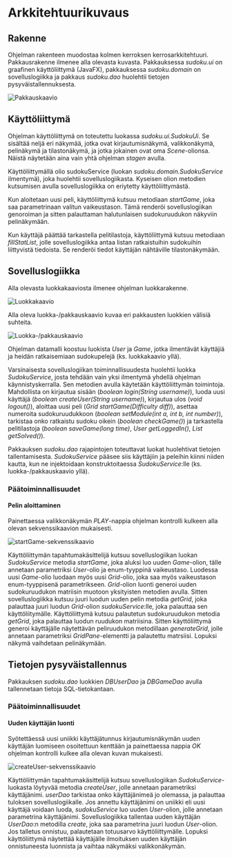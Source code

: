 # Arkkitehtuurikuvaus

## Rakenne

Ohjelman rakenteen muodostaa kolmen kerroksen kerrosarkkitehtuuri. Pakkausrakenne ilmenee alla olevasta kuvasta. Pakkauksessa _sudoku.ui_ on graafinen käyttöliittymä (JavaFX), pakkauksessa _sudoku.domain_ on sovelluslogiikka ja pakkaus _sudoku.dao_ huolehtii tietojen pysyväistallennuksesta.

![Pakkauskaavio](https://github.com/suvithkl/ot-harjoitustyo/blob/master/dokumentaatio/kuvat/pakkauskaavio.svg)

## Käyttöliittymä

Ohjelman käyttöliittymä on toteutettu luokassa _sudoku.ui.SudokuUi_. Se sisältää neljä eri näkymää, jotka ovat kirjautumisnäkymä, valikkonäkymä, pelinäkymä ja tilastonäkymä, ja jotka jokainen ovat oma _Scene_-olionsa. Näistä näytetään aina vain yhtä ohjelman _stagen_ avulla.

Käyttöliittymällä olio sudokuService (luokan _sudoku.domain.SudokuService_ ilmentymä), joka huolehtii sovelluslogiikasta. Kyseisen olion metodien kutsumisen avulla sovelluslogiikka on eriytetty käyttöliittymästä.

Kun aloitetaan uusi peli, käyttöliittymä kutsuu metodiaan _startGame_, joka saa parametrinaan valitun vaikeustason. Tämä renderöi sovelluslogiikan genoroiman ja sitten palauttaman halutunlaisen sudokuruudukon näkyviin pelinäkymään.

Kun käyttäjä päättää tarkastella pelitilastoja, käyttöliittymä kutsuu metodiaan _fillStatList_, jolle sovelluslogiikka antaa listan ratkaistuihin sudokuihin liittyvistä tiedoista. Se renderöi tiedot käyttäjän nähtäville tilastonäkymään. 

## Sovelluslogiikka

Alla olevasta luokkakaaviosta ilmenee ohjelman luokkarakenne.

![Luokkakaavio](https://github.com/suvithkl/ot-harjoitustyo/blob/master/dokumentaatio/kuvat/luokkakaavio.svg?raw=true)

Alla oleva luokka-/pakkauskaavio kuvaa eri pakkausten luokkien välisiä suhteita.

![Luokka-/pakkauskaavio](https://github.com/suvithkl/ot-harjoitustyo/blob/master/dokumentaatio/kuvat/luokka-pakkauskaavio.svg)

Ohjelman datamalli koostuu luokista _User_ ja _Game_, jotka ilmentävät käyttäjiä ja heidän ratkaisemiaan sudokupelejä (ks. luokkakaavio yllä).

Varsinaisesta sovelluslogiikan toiminnallisuudesta huolehtii luokka _SudokuService_, josta tehdään vain yksi ilmentymä yhdellä ohjelman käynnistyskerralla. Sen metodien avulla käytetään käyttöliittymän toimintoja. Mahdollista on kirjautua sisään (_boolean login(String username)_), luoda uusi käyttäjä (_boolean createUser(String username)_), kirjautua ulos (_void logout()_), aloittaa uusi peli (_Grid startGame(Difficulty diff)_), asettaa numeroita sudokuruudukkoon (_boolean setModule(int a, int b, int number)_), tarkistaa onko ratkaistu sudoku oikein (_boolean checkGame()_) ja tarkastella pelitilastoja (_boolean saveGame(long time)_, _User getLoggedIn()_, _List<String> getSolved()_).
  
Pakkauksen _sudoku.dao_ rajapintojen toteuttavat luokat huolehtivat tietojen tallentamisesta. _SudokuService_ pääsee siis käyttäjiin ja peleihin kiinni niiden kautta, kun ne injektoidaan konstruktoitaessa _SudokuService_:lle (ks. luokka-/pakkauskaavio yllä).

### Päätoiminnallisuudet

#### Pelin aloittaminen

Painettaessa valikkonäkymän _PLAY_-nappia ohjelman kontrolli kulkeen alla olevan sekvenssikaavion mukaisesti.

![startGame-sekvenssikaavio](https://github.com/suvithkl/ot-harjoitustyo/blob/master/dokumentaatio/kuvat/startGame-sekvenssi.png)

Käyttöliittymän tapahtumakäsittelijä kutsuu sovelluslogiikan luokan _SudokuService_ metodia _startGame_, joka aluksi luo uuden _Game_-olion, tälle annetaan parametriksi _User_-olio ja enum-tyyppinä vaikeustaso. Luodessa uusi _Game_-olio luodaan myös uusi _Grid_-olio, joka saa myös vaikeustason enum-tyyppisenä parametrikseen. _Grid_-olion luonti generoi uuden sudokuruudukon matriisin muotoon yksityisten metodien avulla. Sitten sovelluslogiikka kutsuu juuri luodun uuden pelin metodia _getGrid_, joka palauttaa juuri luodun _Grid_-olion _sudokuService_:lle, joka palauttaa sen käyttöliitymälle. Käyttöliittymä kutsuu palautetun sudokuruudukon metodia _getGrid_, joka palauttaa luodun ruudukon matriisina. Sitten käyttöliittymä generoi käyttäjälle näytettävän peliruudukon metodillaan _generateGrid_, jolle annetaan parametriksi _GridPane_-elementti ja palautettu matrsiisi. Lopuksi näkymä vaihdetaan pelinäkymään.

## Tietojen pysyväistallennus

Pakkauksen _sudoku.dao_ luokkien _DBUserDao_ ja _DBGameDao_ avulla tallennetaan tietoja SQL-tietokantaan.

### Päätoiminnallisuudet

#### Uuden käyttäjän luonti

Syötettäessä uusi uniikki käyttäjätunnus kirjautumisnäkymän uuden käyttäjän luomiseen osoitettuun kenttään ja painettaessa nappia _OK_ ohjelman kontrolli kulkee alla olevan kuvan mukaisesti.

![createUser-sekvenssikaavio](https://github.com/suvithkl/ot-harjoitustyo/blob/master/dokumentaatio/kuvat/createUser-sekvenssi.png)

Käyttöliittymän tapahtumakäsittelijä kutsuu sovelluslogiikan _SudokuService_-luokasta löytyvää metodia _createUser_, jolle annetaan parametriksi käyttäjänimi. _userDao_ tarkistaa onko käyttäjänimeä jo olemassa, ja palauttaa tuloksen sovelluslogiikalle. Jos annettu käyttäjänimi on uniikki eli uusi käyttäjä voidaan luoda, _sudokuService_ luo uuden _User_-olion, jolle annetaan parametrina käyttäjänimi. Sovelluslogiikka tallentaa uuden käyttäjän _UserDao_:n metodilla _create_, joka saa parametrina juuri luodun _User_-olion. Jos talletus onnistuu, palautetaan totuusarvo käyttöliittymälle. Lopuksi käyttöliittymä näytettää käyttäjälle ilmoituksen uuden käyttäjän onnistuneesta luonnista ja vaihtaa näkymäksi valikkonäkymän.
